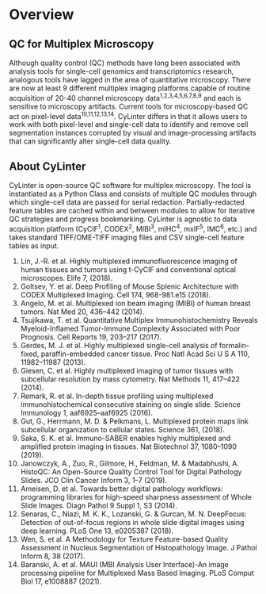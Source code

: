 # Overview

<div class="basic-grid with-dividers mb-6">

<div markdown="1">

## QC for Multiplex Microscopy
Although quality control (QC) methods have long been associated with analysis tools for single-cell genomics and transcriptomics research, analogous tools have lagged in the area of quantitative microscopy. There are now at least 9 different multiplex imaging platforms capable of routine acquisition of 20-40 channel microscopy data<sup>1,2,3,4,5,6,7,8,9</sup> and each is sensitive to microscopy artifacts. Current tools for microscopy-based QC act on pixel-level data<sup>10,11,12,13,14</sup>. CyLinter differs in that it allows users to work with both pixel-level and single-cell data to identify and remove cell segmentation instances corrupted by visual and image-processing artifacts that can significantly alter single-cell data quality.

</div>
<div markdown="1">

## About CyLinter
CyLinter is open-source QC software for multiplex microscopy. The tool is instantiated as a Python Class and consists of multiple QC modules through which single-cell data are passed for serial redaction. Partially-redacted feature tables are cached within and between modules to allow for iterative QC strategies and progress bookmarking. CyLinter is agnostic to data acquisition platform (CyCIF<sup>1</sup>, CODEX<sup>2</sup>, MIBI<sup>3</sup>, mIHC<sup>4</sup>, mxIF<sup>5</sup>, IMC<sup>6</sup>, etc.) and takes standard TIFF/OME-TIFF imaging files and CSV single-cell feature tables as input.

<div markdown="1">

1. Lin, J.-R. et al. Highly multiplexed immunofluorescence imaging of human tissues and tumors using t-CyCIF and conventional optical microscopes. Elife 7, (2018).
2. Goltsev, Y. et al. Deep Profiling of Mouse Splenic Architecture with CODEX Multiplexed Imaging. Cell 174, 968-981.e15 (2018).
3. Angelo, M. et al. Multiplexed ion beam imaging (MIBI) of human breast tumors. Nat Med 20, 436–442 (2014).
4. Tsujikawa, T. et al. Quantitative Multiplex Immunohistochemistry Reveals Myeloid-Inflamed Tumor-Immune Complexity Associated with Poor Prognosis. Cell Reports 19, 203–217 (2017).
5. Gerdes, M. J. et al. Highly multiplexed single-cell analysis of formalin-fixed, paraffin-embedded cancer tissue. Proc Natl Acad Sci U S A 110, 11982–11987 (2013).
6. Giesen, C. et al. Highly multiplexed imaging of tumor tissues with subcellular resolution by mass cytometry. Nat Methods 11, 417–422 (2014).
7. Remark, R. et al. In-depth tissue profiling using multiplexed immunohistochemical consecutive staining on single slide. Science Immunology 1, aaf6925–aaf6925 (2016).
8. Gut, G., Herrmann, M. D. & Pelkmans, L. Multiplexed protein maps link subcellular organization to cellular states. Science 361, (2018).
9. Saka, S. K. et al. Immuno-SABER enables highly multiplexed and amplified protein imaging in tissues. Nat Biotechnol 37, 1080–1090 (2019).
10.	Janowczyk, A., Zuo, R., Gilmore, H., Feldman, M. & Madabhushi, A. HistoQC: An Open-Source Quality Control Tool for Digital Pathology Slides. JCO Clin Cancer Inform 3, 1–7 (2019).
11.	Ameisen, D. et al. Towards better digital pathology workflows: programming libraries for high-speed sharpness assessment of Whole Slide Images. Diagn Pathol 9 Suppl 1, S3 (2014).
12.	Senaras, C., Niazi, M. K. K., Lozanski, G. & Gurcan, M. N. DeepFocus: Detection of out-of-focus regions in whole slide digital images using deep learning. PLoS One 13, e0205387 (2018).
13.	Wen, S. et al. A Methodology for Texture Feature-based Quality Assessment in Nucleus Segmentation of Histopathology Image. J Pathol Inform 8, 38 (2017).
14.	Baranski, A. et al. MAUI (MBI Analysis User Interface)-An image processing pipeline for Multiplexed Mass Based Imaging. PLoS Comput Biol 17, e1008887 (2021).
